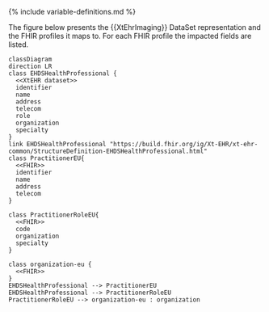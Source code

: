 {% include variable-definitions.md %}

The figure below presents the {{XtEhrImaging}} DataSet representation and the FHIR profiles it maps to. For each FHIR profile the impacted fields are listed.

```mermaid
classDiagram
direction LR
class EHDSHealthProfessional {
  <<XtEHR dataset>>
  identifier
  name
  address
  telecom
  role
  organization
  specialty
}
link EHDSHealthProfessional "https://build.fhir.org/ig/Xt-EHR/xt-ehr-common/StructureDefinition-EHDSHealthProfessional.html"
class PractitionerEU{
  <<FHIR>>
  identifier
  name
  address
  telecom
}

class PractitionerRoleEU{
  <<FHIR>>
  code
  organization
  specialty
}

class organization-eu {
  <<FHIR>>
}
EHDSHealthProfessional --> PractitionerEU
EHDSHealthProfessional --> PractitionerRoleEU
PractitionerRoleEU --> organization-eu : organization
```

